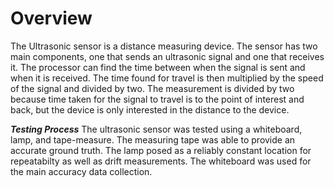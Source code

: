 # Overview

The Ultrasonic sensor is a distance measuring device. The sensor has two main components, one that sends an ultrasonic signal and one that receives it. The processor can find the time between when the signal is sent and when it is received. The time found for travel is then multiplied by the speed of the signal and divided by two. The measurement is divided by two because time taken for the signal to travel is to the point of interest and back, but the device is only interested in the distance to the device.  

***Testing Process***
The ultrasonic sensor was tested using a whiteboard, lamp, and tape-measure. The measuring tape was able to provide an accurate ground truth. The lamp posed as a reliably constant location for repeatabilty as well as drift measurements. The whiteboard was used for the main accuracy data collection. 